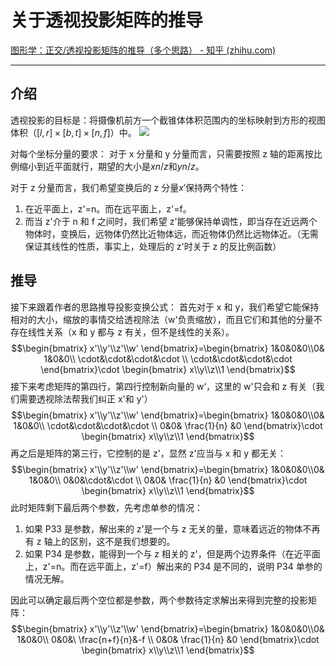 # 关于透视投影矩阵的推导

[图形学：正交/透视投影矩阵的推导（多个思路） - 知乎 (zhihu.com)](https://zhuanlan.zhihu.com/p/554093703)

---

## 介绍

透视投影的目标是：将摄像机前方一个截锥体体积范围内的坐标映射到方形的视图体积（$[l,r]\times[b,t]\times[n,f]$）中。
![](https://pic2.zhimg.com/80/v2-6c8c80e385ba8226296a14e0cb6ab179_720w.webp)

对每个坐标分量的要求：
对于 x 分量和 y 分量而言，只需要按照 z 轴的距离按比例缩小到近平面就行，期望的大小是$xn / z$和$yn / z$。

对于 z 分量而言，我们希望变换后的 z 分量$x'$保持两个特性：

1. 在近平面上，z'=n。而在远平面上，z'=f。
2. 而当 z'介于 n 和 f 之间时，我们希望 z'能够保持单调性，即当存在近远两个物体时，变换后，远物体仍然比近物体远，而近物体仍然比远物体近。（无需保证其线性的性质，事实上，处理后的 z'时关于 z 的反比例函数）

## 推导

接下来跟着作者的思路推导投影变换公式：
首先对于 x 和 y，我们希望它能保持相对的大小，缩放的事情交给透视除法（w'负责缩放），而且它们和其他的分量不存在线性关系（x 和 y 都与 z 有关，但不是线性的关系）。
$$\begin{bmatrix} x'\\y'\\z'\\w' \end{bmatrix}=\begin{bmatrix} 1&0&0&0\\0& 1&0&0\\ \cdot&\cdot&\cdot&\cdot \\ \cdot&\cdot&\cdot&\cdot \end{bmatrix}\cdot \begin{bmatrix} x\\y\\z\\1 \end{bmatrix}$$
接下来考虑矩阵的第四行，第四行控制新向量的 w‘，这里的 w'只会和 z 有关（我们需要透视除法帮我们纠正 x'和 y'）
$$\begin{bmatrix} x'\\y'\\z'\\w' \end{bmatrix}=\begin{bmatrix} 1&0&0&0\\0& 1&0&0\\ \cdot&\cdot&\cdot&\cdot \\ 0&0& \frac{1}{n} &0 \end{bmatrix}\cdot \begin{bmatrix} x\\y\\z\\1 \end{bmatrix}$$
再之后是矩阵的第三行，它控制的是 z'，显然 z'应当与 x 和 y 都无关：
$$\begin{bmatrix} x'\\y'\\z'\\w' \end{bmatrix}=\begin{bmatrix} 1&0&0&0\\0& 1&0&0\\ 0&0&\cdot&\cdot \\ 0&0& \frac{1}{n} &0 \end{bmatrix}\cdot \begin{bmatrix} x\\y\\z\\1 \end{bmatrix}$$
此时矩阵剩下最后两个参数，先考虑单参的情况：

1. 如果 P33 是参数，解出来的 z'是一个与 z 无关的量，意味着远近的物体不再有 z 轴上的区别，这不是我们想要的。
2. 如果 P34 是参数，能得到一个与 z 相关的 z'，但是两个边界条件（在近平面上，z'=n。而在远平面上，z'=f）解出来的 P34 是不同的，说明 P34 单参的情况无解。

因此可以确定最后两个空位都是参数，两个参数待定求解出来得到完整的投影矩阵：
$$\begin{bmatrix} x'\\y'\\z'\\w' \end{bmatrix}=\begin{bmatrix} 1&0&0&0\\0& 1&0&0\\ 0&0&\ \frac{n+f}{n}&-f \\ 0&0& \frac{1}{n} &0 \end{bmatrix}\cdot \begin{bmatrix} x\\y\\z\\1 \end{bmatrix}$$
